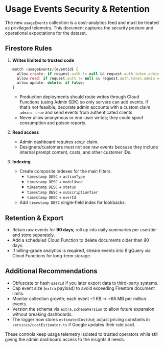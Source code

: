# Usage Events Security & Retention

The new `usageEvents` collection is a cost-analytics feed and must be treated as privileged telemetry. This document captures the security posture and operational expectations for the dataset.

## Firestore Rules

1. **Writes limited to trusted code**
   ```javascript
   match /usageEvents/{eventId} {
     allow create: if request.auth != null && request.auth.token.admin == true;
     allow read: if request.auth != null && request.auth.token.admin == true;
     allow update, delete: if false;
   }
   ```
   - Production deployments should route writes through Cloud Functions (using Admin SDK) so only servers can add events. If that’s not feasible, decorate admin accounts with a custom claim `admin: true` and send events from authenticated clients.
   - Never allow anonymous or end-user writes; they could spoof consumption and poison reports.

2. **Read access**
   - Admin dashboard requires `admin` claim.
   - Designers/customers must not see raw events because they include internal prompt content, costs, and other customer IDs.

3. **Indexing**
   - Create composite indexes for the main filters:
     - `timestamp DESC` + `actionType`
     - `timestamp DESC` + `modelUsed`
     - `timestamp DESC` + `status`
     - `timestamp DESC` + `subscriptionTier`
     - `timestamp DESC` + `userId`
   - Add `timestamp DESC` single-field index for lookbacks.

## Retention & Export

- Retain raw events for **90 days**; roll up into daily summaries per user/tier and store separately.
- Add a scheduled Cloud Function to delete documents older than 90 days.
- If billing-grade analytics is required, stream events into BigQuery via Cloud Functions for long-term storage.

## Additional Recommendations

- Obfuscate or hash `userId` if you later export data to third-party systems.
- Cap event size (`extra` payload) to avoid exceeding Firestore document limits.
- Monitor collection growth; each event ~1 KB → ~86 MB per million events.
- Version the schema via `extra.schemaVersion` to allow future expansion without breaking dashboards.
- The logger now stores `estimatedCostUsd`; adjust pricing constants in `services/costEstimator.ts` if Google updates their rate card.

These controls keep usage telemetry isolated to trusted operators while still giving the admin dashboard access to the insights it needs.
